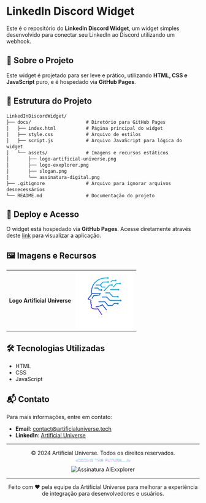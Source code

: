 # LinkedIn Discord Widget

Este é o repositório do **LinkedIn Discord Widget**, um widget simples desenvolvido para conectar seu LinkedIn ao Discord utilizando um webhook.

## 📝 Sobre o Projeto

Este widget é projetado para ser leve e prático, utilizando **HTML, CSS e JavaScript** puro, e é hospedado via **GitHub Pages**.

## 📂 Estrutura do Projeto
```
LinkedInDiscordWidget/
├── docs/                    # Diretório para GitHub Pages
│   ├── index.html           # Página principal do widget
│   ├── style.css            # Arquivo de estilos
│   ├── script.js            # Arquivo JavaScript para lógica do widget
│   └── assets/              # Imagens e recursos estáticos
│       ├── logo-artificial-universe.png
│       ├── logo-exxplorer.png
│       ├── slogan.png
│       └── assinatura-digital.png
├── .gitignore               # Arquivo para ignorar arquivos desnecessários
└── README.md                # Documentação do projeto
```


## 🚀 Deploy e Acesso

O widget está hospedado via **GitHub Pages**. Acesse diretamente através deste [link](https://aiexxplorer.github.io/LinkedInDiscordWidget/) para visualizar a aplicação.

## 🖼️ Imagens e Recursos
<table style="width:100%; border:none;">
    <tr>
        <td><strong>Logo Artificial Universe</strong></td>
        <td align="right"><img src="docs/assets/logo-artificial-universe.png" width="150" alt="Logo Artificial Universe"></td>
    </tr>
</table>

## 🛠️ Tecnologias Utilizadas

- HTML
- CSS
- JavaScript

## 📬 Contato

Para mais informações, entre em contato:

- **Email**: [contact@artificialuniverse.tech](mailto:contact@artificialuniverse.tech)
- **LinkedIn**: [Artificial Universe](https://www.linkedin.com/company/artificial-universe)

---

<div align="center"> © 2024 Artificial Universe. Todos os direitos reservados. </div>

<div align="center">
    <img src="docs/assets/slogan.png" alt="CodingTheFuture" width="150">
</div>

<div align="center">
    <img src="docs/public/assets/assinatura-digital.png" alt="Assinatura AIExxplorer" width="150">
</div>

---

<div align="center">Feito com ❤️ pela equipe da Artificial Universe para melhorar a experiência de integração para desenvolvedores e usuários.</div>

